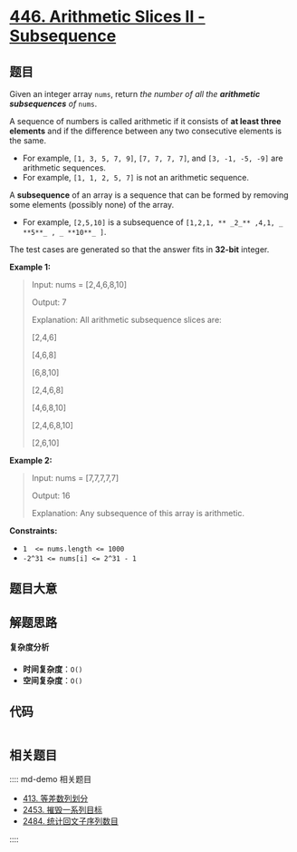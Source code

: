 # [446. Arithmetic Slices II - Subsequence](https://leetcode.com/problems/arithmetic-slices-ii-subsequence/)

## 题目

Given an integer array `nums`, return _the number of all the **arithmetic
subsequences** of_ `nums`.

A sequence of numbers is called arithmetic if it consists of **at least three
elements** and if the difference between any two consecutive elements is the
same.

- For example, `[1, 3, 5, 7, 9]`, `[7, 7, 7, 7]`, and `[3, -1, -5, -9]` are arithmetic sequences.
- For example, `[1, 1, 2, 5, 7]` is not an arithmetic sequence.

A **subsequence** of an array is a sequence that can be formed by removing
some elements (possibly none) of the array.

- For example, `[2,5,10]` is a subsequence of `[1,2,1, ** _2_** ,4,1, _ **5**_ , _ **10**_ ]`.

The test cases are generated so that the answer fits in **32-bit** integer.

**Example 1:**

> Input: nums = [2,4,6,8,10]
>
> Output: 7
>
> Explanation: All arithmetic subsequence slices are:
>
> [2,4,6]
>
> [4,6,8]
>
> [6,8,10]
>
> [2,4,6,8]
>
> [4,6,8,10]
>
> [2,4,6,8,10]
>
> [2,6,10]

**Example 2:**

> Input: nums = [7,7,7,7,7]
>
> Output: 16
>
> Explanation: Any subsequence of this array is arithmetic.

**Constraints:**

- `1  <= nums.length <= 1000`
- `-2^31 <= nums[i] <= 2^31 - 1`

## 题目大意

## 解题思路

#### 复杂度分析

- **时间复杂度**：`O()`
- **空间复杂度**：`O()`

## 代码

```javascript

```

## 相关题目

:::: md-demo 相关题目

- [413. 等差数列划分](https://leetcode.com/problems/arithmetic-slices)
- [2453. 摧毁一系列目标](https://leetcode.com/problems/destroy-sequential-targets)
- [2484. 统计回文子序列数目](https://leetcode.com/problems/count-palindromic-subsequences)

::::
